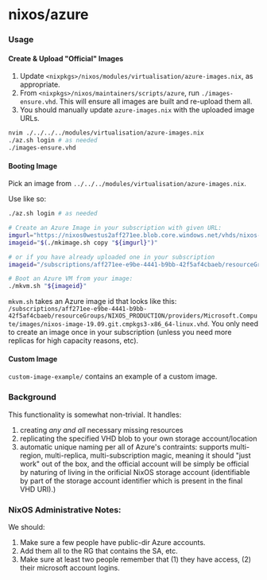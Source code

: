 # nixos/azure

### Usage

#### Create & Upload "Official" Images

1. Update `<nixpkgs>/nixos/modules/virtualisation/azure-images.nix`, as appropriate.
2. From `<nixpkgs>/nixos/maintainers/scripts/azure`, run `./images-ensure.vhd`. This will ensure all images are built and re-upload them all.
3. You should manually update `azure-images.nix` with the uploaded image URLs.

```bash
nvim ./../../../modules/virtualisation/azure-images.nix
./az.sh login # as needed
./images-ensure.vhd
```


#### Booting Image

Pick an image from `../../../modules/virtualisation/azure-images.nix`.

Use like so:

```bash
./az.sh login # as needed

# Create an Azure Image in your subscription with given URL:
imgurl="https://nixos0westus2aff271ee.blob.core.windows.net/vhds/nixos-image-19.09.git.cmpkgs3-x86_64-linux.vhd" # from `azure-images.nix`
imageid="$(./mkimage.sh copy "${imgurl}")"

# or if you have already uploaded one in your subscription
imageid="/subscriptions/aff271ee-e9be-4441-b9bb-42f5af4cbaeb/resourceGroups/NIXOS_PRODUCTION/providers/Microsoft.Compute/images/nixos-image-19.09.git.cmpkgs3-x86_64-linux.vhd"

# Boot an Azure VM from your image:
./mkvm.sh "${imageid}"
```

`mkvm.sh` takes an Azure image id that looks like this: `/subscriptions/aff271ee-e9be-4441-b9bb-42f5af4cbaeb/resourceGroups/NIXOS_PRODUCTION/providers/Microsoft.Compute/images/nixos-image-19.09.git.cmpkgs3-x86_64-linux.vhd`. You only need to create an image once in your subscription (unless you need more replicas for high capacity reasons, etc).


#### Custom Image

`custom-image-example/` contains an example of a custom image.

### Background

This functionality is somewhat non-trivial. It handles:
1. creating *any and all* necessary missing resources
2. replicating the specified VHD blob to your own storage account/location
3. automatic unique naming per all of Azure's contraints: supports multi-region, multi-replica, multi-subscription magic, meaning it should "just work" out of the box, and the official account will be simply be official by naturing of living in the orificial NixOS storage account (identifiable by part of the storage account identifier which is present in the final VHD URI).)


### NixOS Administrative Notes:

We should:

1. Make sure a few people have public-dir Azure accounts.
2. Add them all to the RG that contains the SA, etc.
3. Make sure at least two people remember that (1) they have access, (2) their microsoft account logins.


